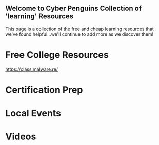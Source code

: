 ## Welcome to Cyber Penguins Collection of 'learning' Resources

This page is a collection of the free and cheap learning resources that we've found helpful...we'll continue to add more as we discover them!

# Free College Resources
https://class.malware.re/

# Certification Prep

# Local Events

# Videos
